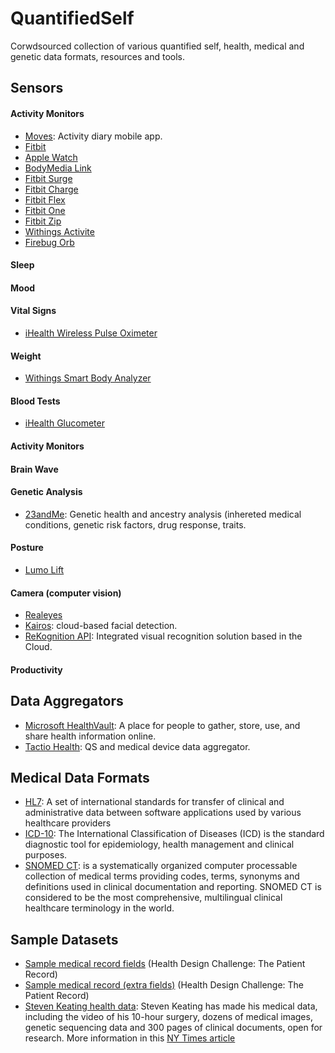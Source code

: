 QuantifiedSelf
===============
Corwdsourced collection of various quantified self, health, medical and genetic data formats, resources and tools.


Sensors
-----------

#### Activity Monitors

* [Moves](http://www.moves-app.com/): Activity diary mobile app.
* [Fitbit](http://www.fitbit.com/)
* [Apple Watch](https://www.apple.com/watch/)
* [BodyMedia Link](http://www.bodymedia.com/Support-Help/BodyMedia-FIT-BW)
* [Fitbit Surge](https://www.fitbit.com/ca/surge)
* [Fitbit Charge](https://www.fitbit.com/ca/charge)
* [Fitbit Flex](http://www.fitbit.com/ca/flex)
* [Fitbit One](http://www.fitbit.com/ca/one)
* [Fitbit Zip](http://www.fitbit.com/ca/zip)
* [Withings Activite](http://www2.withings.com/us/en/products/activite/)
* [Firebug Orb](https://www.fitbug.com/g/orb)

#### Sleep

#### Mood

#### Vital Signs
* [iHealth Wireless Pulse Oximeter](http://www.ihealthlabs.com/fitness-devices/wireless-pulse-oximeter/)

#### Weight
* [Withings Smart Body Analyzer](http://www2.withings.com/us/en/products/smart-body-analyzer/)

#### Blood Tests
* [iHealth Glucometer](http://www.ihealthlabs.com/glucometer/)

#### Activity Monitors

#### Brain Wave

#### Genetic Analysis
* [23andMe](https://www.23andme.com/en-eu/): Genetic health and ancestry analysis (inhereted medical conditions, genetic risk factors, drug response, traits.

#### Posture
* [Lumo Lift](http://www.lumobodytech.com/)

#### Camera (computer vision)
* [Realeyes](http://www.realeyesit.com/)
* [Kairos](https://www.kairos.com): cloud-based facial detection.
* [ReKognition API](https://rekognition.com/): Integrated visual recognition solution based in the Cloud.

#### Productivity

Data Aggregators
-----------
* [Microsoft HealthVault](https://www.healthvault.com): A place for people to gather, store, use, and share health information online.
* [Tactio Health](http://www.tactiosoft.com/): QS and medical device data aggregator.

Medical Data Formats
-----------
* [HL7](http://en.wikipedia.org/wiki/Health_Level_7): A set of international standards for transfer of clinical and administrative data between software applications used by various healthcare providers
* [ICD-10](http://www.who.int/classifications/icd/en/): The International Classification of Diseases (ICD) is the standard diagnostic tool for epidemiology, health management and clinical purposes.
* [SNOMED CT](http://www.nlm.nih.gov/research/umls/Snomed/snomed_main.html): is a systematically organized computer processable collection of medical terms providing codes, terms, synonyms and definitions used in clinical documentation and reporting. SNOMED CT is considered to be the most comprehensive, multilingual clinical healthcare terminology in the world.


Sample Datasets
-----------
* [Sample medical record fields](http://healthdesignchallenge.com/files/sample-challenge-record.txt) (Health Design Challenge: The Patient Record)
* [Sample medical record (extra fields)](http://healthdesignchallenge.com/files/more-fields.txt) (Health Design Challenge: The Patient Record)
* [Steven Keating health data](http://stevenkeating.info/main.html): Steven Keating has made his medical data, including the video of his 10-hour surgery, dozens of medical images, genetic sequencing data and 300 pages of clinical documents, open for research. More information in this [NY Times article](http://www.nytimes.com/2015/04/01/technology/the-healing-power-of-your-own-medical-data.html?_r=0)

